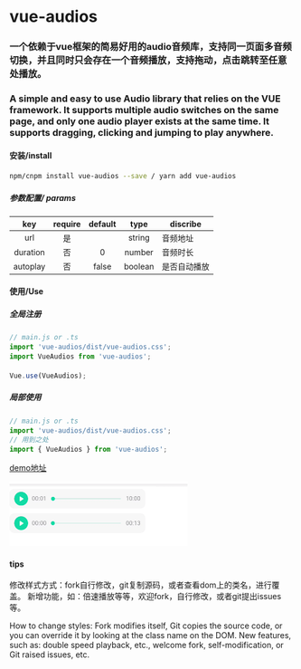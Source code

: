 # vue-audios

### 一个依赖于vue框架的简易好用的audio音频库，支持同一页面多音频切换，并且同时只会存在一个音频播放，支持拖动，点击跳转至任意处播放。  
### A simple and easy to use Audio library that relies on the VUE framework. It supports multiple audio switches on the same page, and only one audio player exists at the same time. It supports dragging, clicking and jumping to play anywhere.

#### 安装/install
```bash
npm/cnpm install vue-audios --save / yarn add vue-audios
```

##### 参数配置/ params
| key  | require |  default |  type | discribe |  
| :--: | :-----: | :----: | :---: | -------- |  
| url | 是 |        | string | 音频地址 |
| duration | 否 | 0 | number | 音频时长 |
| autoplay | 否 | false | boolean | 是否自动播放 |

#### 使用/Use

##### 全局注册
``` javascript
// main.js or .ts
import 'vue-audios/dist/vue-audios.css';
import VueAudios from 'vue-audios';

Vue.use(VueAudios);

```

##### 局部使用
``` javascript
// main.js or .ts
import 'vue-audios/dist/vue-audios.css';
// 用到之处
import { VueAudios } from 'vue-audios';
```

[demo地址](https://www.vitaminaq.cn/example/vue-audios)

![audio](https://raw.githubusercontent.com/Vitaminaq/vue-audios/master/picture/vue-audios.gif)

#### tips
修改样式方式：fork自行修改，git复制源码，或者查看dom上的类名，进行覆盖。
新增功能，如：倍速播放等等，欢迎fork，自行修改，或者git提出issues等。

How to change styles: Fork modifies itself, Git copies the source code, or you can override it by looking at the class name on the DOM.
New features, such as: double speed playback, etc., welcome fork, self-modification, or Git raised issues, etc.

